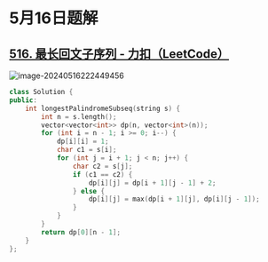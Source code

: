 # 5月16日题解

## [516. 最长回文子序列 - 力扣（LeetCode）](https://leetcode.cn/problems/longest-palindromic-subsequence/)

![image-20240516222449456](https://picture-cloud-store.oss-cn-beijing.aliyuncs.com/image-20240516222449456.png)

```c++
class Solution {
public:
    int longestPalindromeSubseq(string s) {
        int n = s.length();
        vector<vector<int>> dp(n, vector<int>(n));
        for (int i = n - 1; i >= 0; i--) {
            dp[i][i] = 1;
            char c1 = s[i];
            for (int j = i + 1; j < n; j++) {
                char c2 = s[j];
                if (c1 == c2) {
                    dp[i][j] = dp[i + 1][j - 1] + 2;
                } else {
                    dp[i][j] = max(dp[i + 1][j], dp[i][j - 1]);
                }
            }
        }
        return dp[0][n - 1];
    }
};
```

